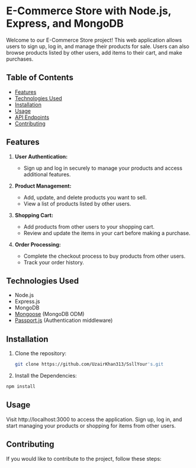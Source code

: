 # E-Commerce Store with Node.js, Express, and MongoDB

Welcome to our E-Commerce Store project! This web application allows users to sign up, log in, and manage their products for sale. Users can also browse products listed by other users, add items to their cart, and make purchases.

## Table of Contents

- [Features](#features)
- [Technologies Used](#technologies-used)
- [Installation](#installation)
- [Usage](#usage)
- [API Endpoints](#api-endpoints)
- [Contributing](#contributing)


## Features

1. **User Authentication:**
   - Sign up and log in securely to manage your products and access additional features.

2. **Product Management:**
   - Add, update, and delete products you want to sell.
   - View a list of products listed by other users.

3. **Shopping Cart:**
   - Add products from other users to your shopping cart.
   - Review and update the items in your cart before making a purchase.

4. **Order Processing:**
   - Complete the checkout process to buy products from other users.
   - Track your order history.

## Technologies Used

- Node.js
- Express.js
- MongoDB
- [Mongoose](https://mongoosejs.com/) (MongoDB ODM)
- [Passport.js](http://www.passportjs.org/) (Authentication middleware)

## Installation

1. Clone the repository:
   ```bash
   git clone https://github.com/UzairKhan313/SsllYour's.git


2. Install the Dependencies:
```bash
npm install
```

## Usage
Visit http://localhost:3000 to access the application.
Sign up, log in, and start managing your products or shopping for items from other users.

## Contributing
If you would like to contribute to the project, follow these steps:



